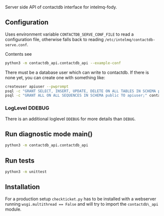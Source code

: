 Server side API of contactdb interface for intelmq-fody.

## Configuration
Uses environment variable ```CONTACTDB_SERVE_CONF_FILE``` to read
a configuration file, otherwise falls back to
reading `/etc/intelmq/contactdb-serve.conf`.

Contents see
```sh
python3 -m contactdb_api.contactdb_api --example-conf
```
There must be a database user which can write to contactdb.
If there is none yet, you can create one with something like:
```sh
createuser apiuser --pwprompt
psql -c "GRANT SELECT, INSERT, UPDATE, DELETE ON ALL TABLES IN SCHEMA public TO apiuser;" contactdb
psql -c "GRANT ALL ON ALL SEQUENCES IN SCHEMA public TO apiuser;" contactdb

```

### LogLevel DDEBUG

There is an additional loglevel `DDEBUG`
for more details than `DEBUG`.

## Run diagnostic mode main()

```sh
python3 -m contactdb_api.contactdb_api
```

## Run tests

```sh
python3 -m unittest
```

## Installation
For a production setup `checkticket.py` has to be installed
with a webserver running `wsgi.multithread == False` and will try
to import the `contactdb\_api` module.
